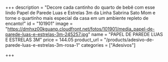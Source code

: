 +++
description = "Decore cada cantinho do quarto de bebê com esse lindo Papel de Parede Luas e Estrelas 3m da Linha Sabrina Sato Mom e torne o quartinho mais especial da casa em um ambiente repleto de encanto!"
id = "101901"
image = "https://dmhxz00kguanp.cloudfront.net/fotos/101901/media_papel-de-parede-luas-e-estrelas-3m-245257.jpg"
name = "PAPEL DE PAREDE LUAS E ESTRELAS 3M"
price = 144.05
product_url = "/products/adesivo-de-parede-luas-e-estrelas-3m-rosa-1"
categories = ["Adesivos"]

+++
